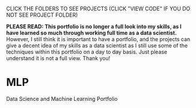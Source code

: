 CLICK THE FOLDERS TO SEE PROJECTS
(CLICK "VIEW CODE" IF YOU DO NOT SEE PROJECT FOLDER)

<b>PLEASE READ: This portfolio is no longer a full look into my skills, as I have learned so much through working full time as a data scientist.</b> However, I still think it is important to have a portfolio, and the projects can give a decent idea of my skills as a data scientist as I still use some of the techniques within this portfolio on a day to day basis. Just please understand it is not a full view. Thank you!

# MLP
Data Science and Machine Learning Portfolio

